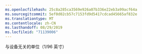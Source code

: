 ```yaml
---
ms.openlocfilehash: 25c8a285ca3569e926a07b336e22eb3a99acf64a
ms.sourcegitcommit: 5ef0d02cb57c7153fd9d5417cdcad45665af832e
ms.translationtype: MT
ms.contentlocale: zh-CN
ms.lasthandoff: 08/29/2019
ms.locfileid: "71139006"
---
```

与设备无关的单位（1/96 英寸）